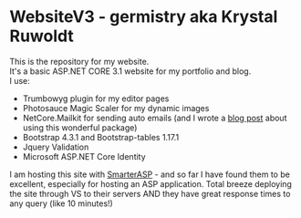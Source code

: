 # WebsiteV3 - germistry aka Krystal Ruwoldt

This is the repository for my website. <br/>
It's a basic ASP.NET CORE 3.1 website for my portfolio and blog. </br>
I use:
<ul>
  <li>
    Trumbowyg plugin for my editor pages 
  </li>
  <li>
    Photosauce Magic Scaler for my dynamic images 
  </li>
  <li>
    NetCore.Mailkit for sending auto emails (and I wrote a <a href="#">blog post</a> about using this wonderful package)
  </li>
  <li>
    Bootstrap 4.3.1 and Bootstrap-tables 1.17.1
  </li>
  <li>
    Jquery Validation  
  </li>  
  <li>
    Microsoft ASP.NET Core Identity 
  </li>
</ul>
I am hosting this site with <a href="www.smarterasp.net" target="_blank">SmarterASP</a> - and so far I have found them to be excellent, especially for hosting an ASP application. Total breeze deploying the site through VS to their servers AND they have great response times to any query (like 10 minutes!)
